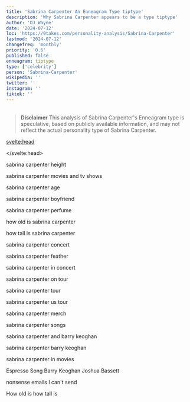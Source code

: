 ```yaml
---
title: 'Sabrina Carpenter An Enneagram Type tiptype'
description: 'Why Sabrina Carpenter appears to be a type tiptype'
author: 'DJ Wayne'
date: '2024-07-12'
loc: 'https://9takes.com/personality-analysis/Sabrina-Carpenter'
lastmod: '2024-07-12'
changefreq: 'monthly'
priority: '0.6'
published: false
enneagram: tiptype
type: ['celebrity']
person: 'Sabrina-Carpenter'
wikipedia: ''
twitter: ''
instagram: ''
tiktok: ''
---
```


<!--
    childhood and upbringing
    first big success
    style habits and quirks that relate to their personality type
    stressful moments in their life and how they handled them
    comfort- moments in their life where they are doing well and killing it
-->
<!-- // keywords:  -->

<script>
	// import  PopCard  from "$lib/components/atoms/PopCard.svelte";
</script>

<div
	style="display: flex;
    justify-content: center;
    margin: 1rem 0;
	"
>
	<!-- <PopCard
		image={`/types/tiptypes/${'Sabrina-Carpenter'}.webp`}
		enneagramType={tiptype}
		showIcon={false}
		displayText="Sabrina Carpenter"
		subtext=""
	/> -->
</div>

> **Disclaimer** This analysis of Sabrina Carpenter's Enneagram type is speculative, based on publicly available information, and may not reflect the actual personality type of Sabrina Carpenter.

<p class="firstLetter"></p>

<svelte:head>

<script type="application/ld+json">

</script>

</svelte:head>

<style lang="scss"></style>

sabrina carpenter height

sabrina carpenter movies and tv shows

sabrina carpenter age

sabrina carpenter boyfriend

sabrina carpenter perfume

how old is sabrina carpenter

how tall is sabrina carpenter

sabrina carpenter concert

sabrina carpenter feather

sabrina carpenter in concert

sabrina carpenter on tour

sabrina carpenter tour

sabrina carpenter us tour

sabrina carpenter merch

sabrina carpenter songs

sabrina carpenter and barry keoghan

sabrina carpenter barry keoghan

sabrina carpenter in movies

Espresso Song
Barry Keoghan
Joshua Bassett

nonsense
emails I can't send

How old is
how tall is
